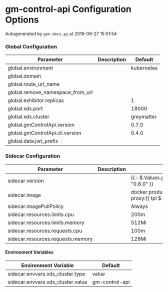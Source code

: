 # gm-control-api Configuration Options

Autogenerated by `gen-docs.py` at 2019-08-27 15:51:54

### Global Configuration

|           Parameter            |Description| Default  |
|--------------------------------|-----------|----------|
|global.environment              |           |kubernetes|
|global.domain                   |           |          |
|global.route_url_name           |           |          |
|global.remove_namespace_from_url|           |          |
|global.exhibitor.replicas       |           |         1|
|global.xds.port                 |           |     18000|
|global.xds.cluster              |           |greymatter|
|global.gmControlApi.version     |           |0.7.0     |
|global.gmControlApi.cli.version |           |0.4.0     |
|global.data.jwt_prefix          |           |          |

### Sidecar Configuration

|            Parameter            |Description|                                          Default                                          |
|---------------------------------|-----------|-------------------------------------------------------------------------------------------|
|sidecar.version                  |           |{{- $.Values.global.catalog.sidecar.version \| default "0.8.0" }}                           |
|sidecar.image                    |           |docker.production.deciphernow.com/deciphernow/gm-proxy:{{ tpl $.Values.sidecar.version $ }}|
|sidecar.imagePullPolicy          |           |Always                                                                                     |
|sidecar.resources.limits.cpu     |           |200m                                                                                       |
|sidecar.resources.limits.memory  |           |512Mi                                                                                      |
|sidecar.resources.requests.cpu   |           |100m                                                                                       |
|sidecar.resources.requests.memory|           |128Mi                                                                                      |

#### Environment Variables

|      Environment Variable       |   Default    |
|---------------------------------|--------------|
|sidecar.envvars.xds_cluster.type |value         |
|sidecar.envvars.xds_cluster.value|gm-control-api|

